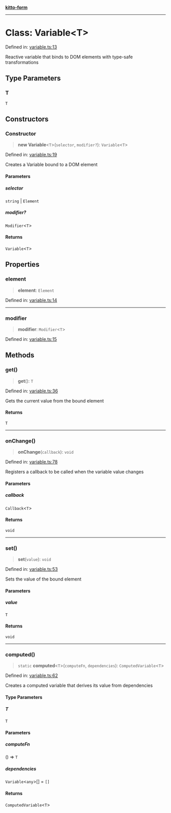 [**kitto-form**](../README.md)

***

# Class: Variable\<T\>

Defined in: [variable.ts:13](https://github.com/AdityaBorkar/kitto-form/blob/88f3c22b744b7ae928f92486198c9797a6dc60ee/src/variable.ts#L13)

Reactive variable that binds to DOM elements with type-safe transformations

## Type Parameters

### T

`T`

## Constructors

### Constructor

> **new Variable**\<`T`\>(`selector`, `modifier?`): `Variable`\<`T`\>

Defined in: [variable.ts:19](https://github.com/AdityaBorkar/kitto-form/blob/88f3c22b744b7ae928f92486198c9797a6dc60ee/src/variable.ts#L19)

Creates a Variable bound to a DOM element

#### Parameters

##### selector

`string` | `Element`

##### modifier?

`Modifier`\<`T`\>

#### Returns

`Variable`\<`T`\>

## Properties

### element

> **element**: `Element`

Defined in: [variable.ts:14](https://github.com/AdityaBorkar/kitto-form/blob/88f3c22b744b7ae928f92486198c9797a6dc60ee/src/variable.ts#L14)

***

### modifier

> **modifier**: `Modifier`\<`T`\>

Defined in: [variable.ts:15](https://github.com/AdityaBorkar/kitto-form/blob/88f3c22b744b7ae928f92486198c9797a6dc60ee/src/variable.ts#L15)

## Methods

### get()

> **get**(): `T`

Defined in: [variable.ts:36](https://github.com/AdityaBorkar/kitto-form/blob/88f3c22b744b7ae928f92486198c9797a6dc60ee/src/variable.ts#L36)

Gets the current value from the bound element

#### Returns

`T`

***

### onChange()

> **onChange**(`callback`): `void`

Defined in: [variable.ts:78](https://github.com/AdityaBorkar/kitto-form/blob/88f3c22b744b7ae928f92486198c9797a6dc60ee/src/variable.ts#L78)

Registers a callback to be called when the variable value changes

#### Parameters

##### callback

`Callback`\<`T`\>

#### Returns

`void`

***

### set()

> **set**(`value`): `void`

Defined in: [variable.ts:53](https://github.com/AdityaBorkar/kitto-form/blob/88f3c22b744b7ae928f92486198c9797a6dc60ee/src/variable.ts#L53)

Sets the value of the bound element

#### Parameters

##### value

`T`

#### Returns

`void`

***

### computed()

> `static` **computed**\<`T`\>(`computeFn`, `dependencies`): `ComputedVariable`\<`T`\>

Defined in: [variable.ts:62](https://github.com/AdityaBorkar/kitto-form/blob/88f3c22b744b7ae928f92486198c9797a6dc60ee/src/variable.ts#L62)

Creates a computed variable that derives its value from dependencies

#### Type Parameters

##### T

`T`

#### Parameters

##### computeFn

() => `T`

##### dependencies

`Variable`\<`any`\>[] = `[]`

#### Returns

`ComputedVariable`\<`T`\>
